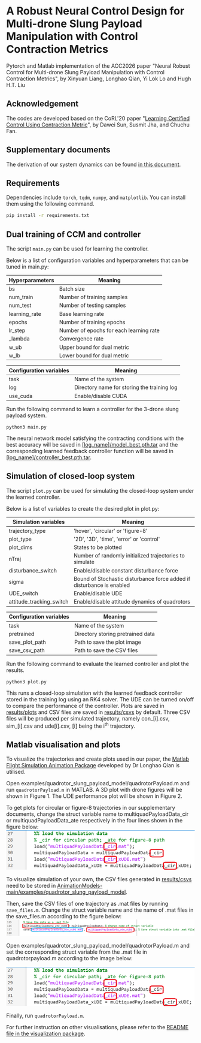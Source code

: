 # A Robust Neural Control Design for Multi-drone Slung Payload Manipulation with Control Contraction Metrics
Pytorch and Matlab implementation of the ACC2026 paper "Neural Robust Control for Multi-drone Slung Payload Manipulation with Control Contraction Metrics", by Xinyuan Liang, Longhao Qian, Yi Lok Lo and Hugh H.T. Liu

## Acknowledgement
The codes are developed based on the CoRL'20 paper "[Learning Certified Control Using Contraction Metric](https://arxiv.org/abs/2011.12569)", by Dawei Sun, Susmit Jha, and Chuchu Fan.

## Supplementary documents
The derivation of our system dynamics can be found [in this document](Supporting_Document.pdf).

## Requirements
Dependencies include ```torch```, ```tqdm```, ```numpy```, and ```matplotlib```. You can install them using the following command.
```bash
pip install -r requirements.txt
```

## Dual training of CCM and controller
The script ```main.py``` can be used for learning the controller.

Below is a list of configuration variables and hyperparameters that can be tuned in main.py:

| Hyperparameters | Meaning |
| ------------- | ------------- |
| bs | Batch size |
| num_train | Number of training samples |
| num_test | Number of testing samples |
| learning_rate| Base learning rate |
| epochs | Number of training epochs |
| lr_step | Number of epochs for each learning rate |
| _lambda | Convergence rate |
| w_ub | Upper bound for dual metric |
| w_lb | Lower bound for dual metric |

| Configuration variables | Meaning |
| ------------- | ------------- |
| task | Name of the system |
| log | Directory name for storing the training log |
| use_cuda | Enable/disable CUDA |

Run the following command to learn a controller for the 3-drone slung payload system.
```
python3 main.py
```
The neural network model satisfying the contracting conditions with the best accuracy will be saved in [[log_name]/model_best.pth.tar](log_MUAV_point_mass_constrained/model_best.pth.tar) and the corresponding learned feedback controller function will be saved in [[log_name]/controller_best.pth.tar](log_MUAV_point_mass_constrained/controller_best.pth.tar). 

## Simulation of closed-loop system
The script ```plot.py``` can be used for simulating the closed-loop system under the learned controller. 

Below is a list of variables to create the desired plot in plot.py:

| Simulation variables | Meaning |
| ------------- | ------------- |
| trajectory_type | 'hover', 'circular' or 'figure-8' |
| plot_type | '2D', '3D', 'time', 'error' or 'control' |
| plot_dims | States to be plotted |
| nTraj | Number of randomly initialized trajectories to simulate |
| disturbance_switch | Enable/disable constant disturbance force |
| sigma | Bound of Stochastic disturbance force added if disturbance is enabled |
| UDE_switch | Enable/disable UDE | 
| attitude_tracking_switch | Enable/disable attitude dynamics of quadrotors |

| Configuration variables | Meaning |
| ------------- | ------------- |
| task | Name of the system |
| pretrained | Directory storing pretrained data |
| save_plot_path | Path to save the plot image |
| save_csv_path | Path to save the CSV files |

Run the following command to evaluate the learned controller and plot the results.
```
python3 plot.py
```

This runs a closed-loop simulation with the learned feedback controller stored in the training log using an RK4 solver. The UDE can be turned on/off to compare the performance of the controller. Plots are saved in [results/plots](results/plots) and CSV files are saved in [results/csvs](results/csvs) by default. Three CSV files will be produced per simulated trajectory, namely con_[i].csv, sim_[i].csv and ude[i].csv, [i] being the i<sup>th</sup> trajectory. 

## Matlab visualisation and plots
To visualize the trajectories and create plots used in our paper, the [Matlab Flight Simulation Animation Package](https://github.com/LonghaoQian/AnimationModels/tree/main) developed by Dr Longhao Qian is utilised. 

Open examples/quadrotor_slung_payload_model/quadrotorPayload.m and run ```quadrotorPayload.m``` in MATLAB. A 3D plot with drone figures will be shown in Figure 1. The UDE performance plot will be shown in Figure 2.

To get plots for circular or figure-8 trajectories in our supplementary documents, change the struct variable name to multiquadPayloadData_cir or multiquadPayloadData_ate respectively in the four lines shown in the figure below:  
<img src="AnimationModels-main/figures/quad_struct.png" alt="Use specified struct variable" width="530"/>

To visualize simulation of your own, the CSV files generated in [results/csvs](results/csvs) need to be stored in [AnimationModels-main/examples/quadrotor_slung_payload_model](AnimationModels-main/examples/quadrotor_slung_payload_model). 

Then, save the CSV files of one trajectory as .mat files by running ```save_files.m```. 
Change the struct variable name and the name of .mat files in the save_files.m according to the figure below:
![How to save struct variable](AnimationModels-main/figures/save_file.png)

Open examples/quadrotor_slung_payload_model/quadrotorPayload.m and set the corresponding struct variable from the .mat file in quadrotorpayload.m according to the image below:

<img src="AnimationModels-main/figures/quad_struct.png" alt="Use specified struct variable" width="530"/>

Finally, run ```quadrotorPayload.m```.

For further instruction on other visualisations, please refer to the [README file in the visualization package](AnimationModels-main/README.md).
